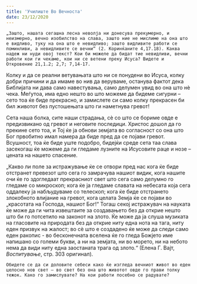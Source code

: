 ```yaml
---
title: 'Училиште Во Вечноста'
date: 23/12/2020
---
```


`„Зашто, нашата сегашна лесна неволја ни донесува прекумерно, и неизмерно, вечно изобилство на слава, зашто ние не мислиме на она што е видливо, туку на она што е невидливо; зашто видливите работи се поминливи, а невидливите се вечни“ (2. Коринќаните 4,17.18). Каква надеж ни нуди овој текст? Кои би можеле да бидат тие невидливи, вечни работи кои ги чекаме, кои ни се ветени преку Исуса? Видете и Откровение 21,1.2; 2,7; 7,14-17.`

Колку и да се реални ветувањата што ни се понудени во Исуса, колку добри причини и да имаме во нив да веруваме, останува фактот дека Библијата ни дава само навестувања, само делумен увид во она што нѐ чека. Меѓутоа, има едно нешто во што можеме да бидеме сигурни – сето тоа ќе биде прекрасно, и замислете си само колку прекрасен би бил животот без пустошењата што ги наметнува гревот!

Сета наша болка, сите наши страдања, сѐ со што се бориме овде е предизвикано од гревот и неговите последици. Христос дошол да го прекине сето тоа, и Тој ќе ја обнови земјата во согласност со она што Бог првобитно имал намера да биде пред да се појави гревот. Всушност, тоа ќе биде уште подобро, бидејќи среде сета таа слава засекогаш ќе можеме да ги гледаме лузните на Исусовите раце и нозе – цената на нашето спасение.

„Какво ли поле за истражување ќе се отвори пред нас кога ќе биде отстранет превезот што сега го замрачува нашиот видик, кога нашите очи ќе го здогледаат прекрасниот свет што сега само делумно го гледаме со микроскоп; кога ќе ја гледаме славата на небесата која сега оддалеку ја набљудуваме со телескоп; кога ќе биде отстрането злокобното влијание на гревот, кога целата Земја ќе се појави во „красотата на Господа, нашиот Бог!“ Тогаш секој истражувач на науката ќе може да ги чита извештаите за создавањето без да открие нешто што би го потсетило на законот на злото. Ќе може да ја слуша музиката на гласовите на природата без да oткрие ниту една нота на тага, ниту еден призвук на жалост; во сѐ што е создадено ќе може да следи само еден ракопис - во бесконечната вселена ќе го гледа Божјето име напишано со големи букви, а ни на земјата, ни во морето, ни на небото нема да види ниту една заостаната трага од злото.“ (Еленa Г. Вајт, *Воспитување*, стр. 303 оригинал).

`Обидете се да си доловите себеси како ќе изгледа вечниот живот во еден целосно нов свет – во свет без она што животот овде го прави толку тежок. Како го замислувате? На кои работи посебно се радувате?`